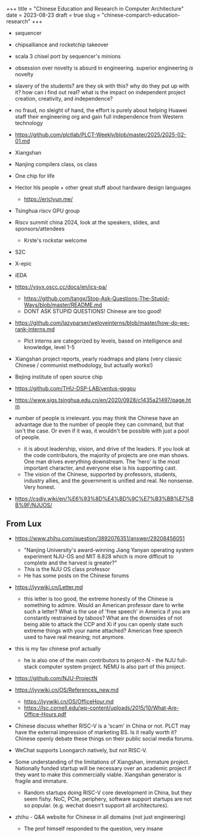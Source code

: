 +++
title = "Chinese Education and Research in Computer Architecture"
date = 2023-08-23
draft = true
slug = "chinese-comparch-education-research"
+++

- sequencer
- chipsalliance and rocketchip takeover
- scala 3 chisel port by sequencer's minions
- obsession over novelty is absurd in engineering. superior engineering *is* novelty
- slavery of the students? are they ok with this? why do they put up with it? how can i find out real? what is the impact on independent project creation, creativity, and independence?
- no fraud, no sleight of hand, the effort is purely about helping Huawei staff their engineering org and gain full independence from Western technology

- https://github.com/plctlab/PLCT-Weekly/blob/master/2025/2025-02-01.md
- Xiangshan
- Nanjing compilers class, os class
- One chip for life
- Hector hls people + other great stuff about hardware design languages
  - https://ericlyun.me/
- Tsinghua riscv GPU group
- Riscv summit china 2024, look at the speakers, slides, and sponsors/attendees
  - Krste's rockstar welcome
- S2C
- X-epic
- iEDA
- https://ysyx.oscc.cc/docs/en/ics-pa/
  - https://github.com/tangx/Stop-Ask-Questions-The-Stupid-Ways/blob/master/README.md
  - DONT ASK STUPID QUESTIONS! Chinese are too good!
- https://github.com/lazyparser/weloveinterns/blob/master/how-do-we-rank-interns.md
  - Plct interns are categorized by levels, based on intelligence and knowledge, level 1-5
- Xiangshan project reports, yearly roadmaps and plans (very classic Chinese / communist methodology, but actually works!)
- Bejing institute of open source chip
- https://github.com/THU-DSP-LAB/ventus-gpgpu
- https://www.sigs.tsinghua.edu.cn/en/2020/0928/c1435a21497/page.htm
- number of people is irrelevant. you may think the Chinese have an advantage due to the number of people they can command, but that isn't the case. Or even if it was, it wouldn't be possible with just a pool of people.
  - it is about leadership, vision, and drive of the leaders. If you look at the code contributors, the majority of projects are one man shows. One man drives everything downstream. The 'hero' is the most important character, and everyone else is his supporting cast.
  - The vision of the Chinese, supported by professors, students, industry allies, and the government is unified and real. No nonsense. Very honest.
- https://csdiy.wiki/en/%E6%93%8D%E4%BD%9C%E7%B3%BB%E7%BB%9F/NJUOS/

## From Lux

- https://www.zhihu.com/question/3892076351/answer/29208456051
  - "Nanjing University's award-winning Jiang Yanyan operating system experiment NJU-OS and MIT 6.828 which is more difficult to complete and the harvest is greater?"
  - This is the NJU OS class professor
  - He has some posts on the Chinese forums
- https://jyywiki.cn/Letter.md
  - this letter is too good, the extreme honesty of the Chinese is something to admire. Would an American professor dare to write such a letter? What is the use of 'free speech' in America if you are constantly restrained by taboos? What are the downsides of not being able to attack the CCP and Xi if you can openly state such extreme things with your name attached? American free speech used to have real meaning; not anymore.

- this is my fav chinese prof actually
  - he is also one of the main contributors to project-N - the NJU full-stack computer system project. NEMU is also part of this project.

- https://github.com/NJU-ProjectN

- https://jyywiki.cn/OS/References_new.md
  - https://jyywiki.cn/OS/OfficeHour.md
  - https://lsc.cornell.edu/wp-content/uploads/2015/10/What-Are-Office-Hours.pdf

- Chinese discuss whether RISC-V is a 'scam' in China or not. PLCT may have the external impression of marketing BS. Is it really worth it? Chinese openly debate these things on their public social media forums.
- WeChat supports Loongarch natively, but not RISC-V.
- Some understanding of the limitations of Xiangshan, immature project. Nationally funded startup will be necessary over an academic project if they want to make this commercially viable. Xiangshan generator is fragile and immature.
  - Random startups doing RISC-V core development in China, but they seem fishy. NoC, PCIe, periphery, software support startups are not so popular. (e.g. wechat doesn't support all architectures).
- zhihu - Q&A website for Chinese in all domains (not just engineering)
  - The prof himself responded to the question, very insane
